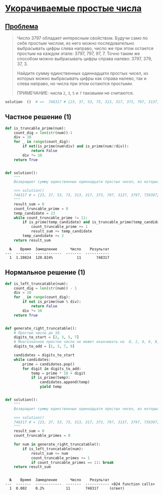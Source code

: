 # [Укорачиваемые простые числа](TODO)

## [Проблема](https://euler.jakumo.org/problems/view/35.html)

>Число 3797 обладает интересным свойством. Будучи само по себе простым числом, из него можно последовательно выбрасывать цифры слева направо, число же при этом остается простым на каждом этапе: 3797, 797, 97, 7. Точно таким же способом можно выбрасывать цифры справа налево: 3797, 379, 37, 3.
>
>Найдите сумму единственных одиннадцати простых чисел, из которых можно выбрасывать цифры как справа налево, так и слева направо, но числа при этом остаются простыми.
>
>ПРИМЕЧАНИЕ: числа `2`, `3`, `5` и `7` таковыми не считаются.

``` python
solution  ()  # =>  748317 # {23, 37, 53, 73, 313, 317, 373, 797, 3137, 3797, 739397}
```


## Частное решение (1)

```python
def is_truncable_prime(num):
    count_dig = len(str(num))-1
    div = 10
    for _ in range(count_dig):
        if not(is_prime(num%div) and is_prime(num//div)):
            return False
        div *= 10
    return True


def solution():
    """
    Возвращает сумму единственных одиннадцати простых чисел, из которых можно выбрасывать цифры как справа налево, так и слева направо, но числа при этом остаются простыми.

    >>> solution()
    748317 # = {23, 37, 53, 73, 313, 317, 373, 797, 3137, 3797, 739397}
    """
    result_sum = 0
    count_truncable_prime = 0
    temp_candidate = 23
    while count_truncable_prime != 11:
        if is_prime(temp_candidate) and is_truncable_prime(temp_candidate):
            count_truncable_prime += 1
            result_sum += temp_candidate
        temp_candidate += 2
    return result_sum
```
```text
  №    Время  Замедление      Число    Результат
---  -------  ------------  -------  -----------
  1  1.20824  120.824%           11       748317
 ```

## Нормальное решение (1)

```python
def is_left_truncatable(num):
    count_dig = len(str(num)) - 1
    div = 10
    for _ in range(count_dig):
        if not is_prime(num % div):
            return False
        div *= 10
    return True


def generate_right_truncatable():
    # Простые числа до 10.
    digits_to_start = [2, 3, 5, 7]
    # Многозначное простое число не может оканчивать на  0, 2, 4, 6, 8, и 5.
    digits_to_add = [1, 3, 7, 9]

    candidates = digits_to_start
    while candidates:
        prime = candidates.pop()
        for digit in digits_to_add:
            temp = prime * 10 + digit
            if is_prime(temp):
                candidates.append(temp)
                yield temp


def solution():
    """
    Возвращает сумму единственных одиннадцати простых чисел, из которых можно выбрасывать цифры как справа налево, так и слева направо, но числа при этом остаются простыми.

    >>> solution()
    748317 # = {23, 37, 53, 73, 313, 317, 373, 797, 3137, 3797, 739397}
    """
    result_sum = 0
    count_truncable_primes = 0

    for num in generate_right_truncatable():
        if is_left_truncatable(num):
            result_sum += num
            count_truncable_primes += 1
            if count_truncable_primes == 11: break
    return result_sum
```
```text

  №    Время  Замедление      Число    Результат
---  -------  ------------  -------  ----------- <824 function calls>
  1  0.002    0.2%          11       748317     (ответ)
 ```

